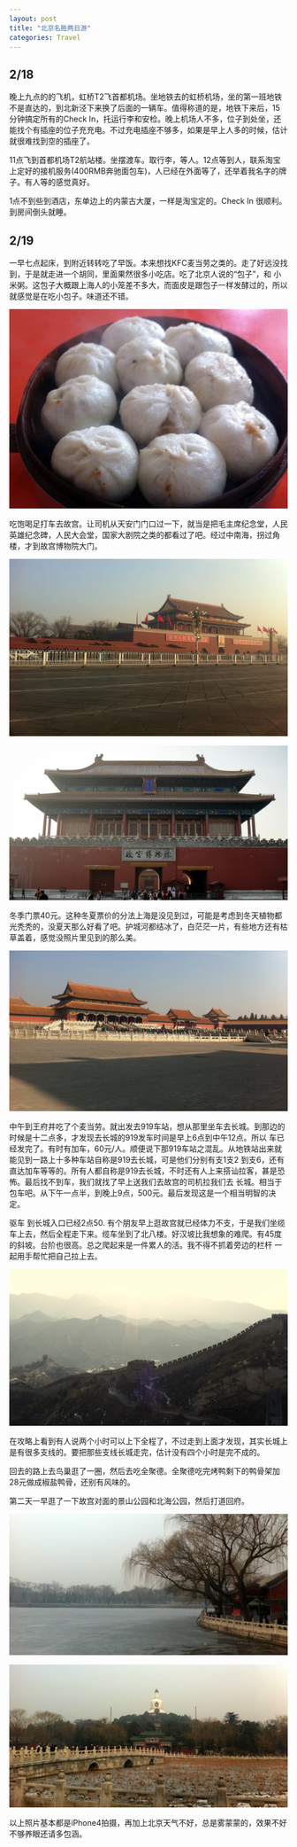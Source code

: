```yaml
---
layout: post
title: "北京名胜两日游"
categories: Travel
---
```

## 2/18

晚上九点的的飞机，虹桥T2飞首都机场。坐地铁去的虹桥机场，坐的第一班地铁不是直达的，到北新泾下来换了后面的一辆车。值得称道的是，地铁下来后，15 分钟搞定所有的Check  In，托运行李和安检。晚上机场人不多，位子到处坐，还能找个有插座的位子充充电。不过充电插座不够多，如果是早上人多的时候，估计就很难找到空的插座了。

11点飞到首都机场T2航站楼。坐摆渡车。取行李，等人。12点等到人，联系淘宝上定好的接机服务(400RMB奔驰面包车)，人已经在外面等了，还举着我名字的牌子。有人等的感觉真好。

1点不到些到酒店，东单边上的内蒙古大厦，一样是淘宝定的。Check In 很顺利。到房间倒头就睡。

## 2/19

一早七点起床，到附近转转吃了早饭。本来想找KFC麦当劳之类的。走了好远没找到，于是就走进一个胡同，里面果然很多小吃店。吃了北京人说的“包子”，和 小米粥。这包子大概跟上海人的小笼差不多大，而面皮是跟包子一样发酵过的，所以就感觉是在吃小包子。味道还不错。

![](/images/beijing_baozi.png "beijing_baozi")

吃饱喝足打车去故宫。让司机从天安门门口过一下，就当是把毛主席纪念堂，人民英雄纪念碑，人民大会堂，国家大剧院之类的都看过了吧。经过中南海，拐过角楼，才到故宫博物院大门。

![](/images/beijing_tiananmen.png "beijing_tiananmen")

![](/images/beijing_gugong.png "beijing_gugong")

冬季门票40元。这种冬夏票价的分法上海是没见到过，可能是考虑到冬天植物都光秃秃的，没夏天那么好看了吧。护城河都结冰了，白茫茫一片，有些地方还有枯草盖着，感觉没照片里见到的那么美。

![](/images/beijing_gugonginside.png "beijing_gugonginside")

中午到王府井吃了个麦当劳。就出发去919车站，想从那里坐车去长城。到那边的时候是十二点多，才发现去长城的919发车时间是早上6点到中午12点。所以 车已经发完了。有时有加车，60元/人。顺便说下那919车站之混乱。从地铁站出来就能见到一路上十多种车站自称是919去长城，可是他们分别有支1支2 到支6，还有直达加车等等的。所有人都自称是919去长城，不时还有人上来搭讪拉客，甚是恐怖。最后找不到车，我们就找了早上送我们去故宫的司机拉我们去 长城。相当于包车吧。从下午一点半，到晚上9点，500元。最后发现这是一个相当明智的决定。

驱车 到长城入口已经2点50.  有个朋友早上逛故宫就已经体力不支，于是我们坐缆车上去，然后全程走下来。缆车坐到了北八楼。好汉坡比我想象的难爬。有45度的斜坡。台阶也很高。总之爬起来是一件累人的活。我不得不抓着旁边的栏杆 一起用手帮忙把自己拉上去。

![](/images/beijing_gw.png "beijing_gw")

在攻略上看到有人说两个小时可以上下全程了，不过走到上面才发现，其实长城上是有很多支线的。要把那些支线长城走完，估计没有四个小时是完不成的。

回去的路上去鸟巢逛了一圈，然后去吃全聚德。全聚德吃完烤鸭剩下的鸭骨架加28元做成椒盐鸭骨，还别有风味的。


第二天一早逛了一下故宫对面的景山公园和北海公园，然后打道回府。

![](/images/beijing_beihai.png "beijing_beihai")

![](/images/beijing_baita.png "beijing_baita")

以上照片基本都是iPhone4拍摄，再加上北京天气不好，总是雾蒙蒙的，效果不好不够养眼还请多包涵。
